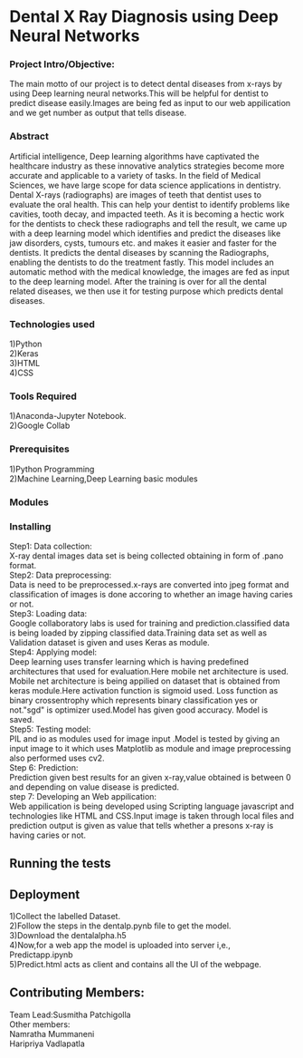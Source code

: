 # Dental X Ray Diagnosis using Deep Neural Networks
### Project Intro/Objective:
The main motto of our project is to detect dental diseases from x-rays by using Deep learning neural networks.This will be helpful for dentist to predict disease easily.Images are being fed as input to our web appilication and we get number as output that tells disease.

### Abstract
Artificial intelligence, Deep learning algorithms have captivated the healthcare industry as these innovative analytics strategies become more accurate and applicable to a variety of tasks. In the field of Medical Sciences, we have large scope for data science applications in dentistry.  Dental X-rays (radiographs) are images of teeth that dentist uses to evaluate the oral health. This can help your dentist to identify problems like cavities, tooth decay, and impacted teeth. As it is becoming a hectic work for the dentists to check these radiographs and tell the result, we came up with a deep learning model which identifies and predict the diseases like jaw disorders, cysts, tumours etc. and makes it easier and faster for the dentists. It predicts the dental diseases by scanning the Radiographs, enabling the dentists   to do the treatment fastly. This model includes an automatic method with the medical knowledge, the images are fed as input to the deep learning model. After the training is over for all the dental related diseases, we then use it for testing purpose which predicts dental diseases.
### Technologies used
1)Python<br />
2)Keras<br />
3)HTML<br />
4)CSS<br />

### Tools Required

1)Anaconda-Jupyter Notebook.<br />
2)Google Collab

### Prerequisites

1)Python Programming<br />
2)Machine Learning,Deep Learning basic modules

### Modules


### Installing
Step1:
Data collection:<br />
X-ray dental images data set is being collected obtaining in form of .pano format.<br />
Step2:
Data preprocessing:<br />
Data  is need to be preprocessed.x-rays are converted into jpeg format and classification of images is done accoring to whether an image having caries or not.<br />
Step3:
Loading data:<br />
Google collaboratory labs is used for training and prediction.classified data is being loaded by zipping classified data.Training data set as well as Validation dataset is given and uses Keras as module.<br />
Step4:
Applying model:<br />
Deep learning uses transfer learning which is having predefined architectures that used for  evaluation.Here mobile net architecture is used.
Mobile net architecture is being appilied on dataset that is obtained from keras module.Here activation function is sigmoid used.
Loss function as binary crossentrophy which represents binary classification yes or not."sgd" is optimizer used.Model has given good accuracy. Model is saved.<br />
Step5:
Testing model:<br />
PIL and io as modules used for image input .Model is tested by giving an input image to it which uses Matplotlib as module and image preprocessing also performed uses cv2.<br />
Step 6:
Prediction:<br />
Prediction given best results for an given x-ray,value obtained is between 0 and depending on value disease is predicted.<br />
step 7:
Developing an Web appilication:<br />
Web appilication is being developed using Scripting language javascript and technologies like HTML and CSS.Input image is taken through local files and prediction output is given as value that tells whether a presons x-ray is having caries or not. 


## Running the tests







## Deployment

1)Collect the labelled Dataset.<br />
2)Follow the steps in the dentalp.pynb file to get the model.<br />
3)Download the dentalalpha.h5<br />
4)Now,for a web app the model is uploaded into server i,e., Predictapp.ipynb<br />
5)Predict.html acts as client and contains all the UI of the webpage.<br />

## Contributing Members:
Team Lead:Susmitha Patchigolla<br />
Other members:<br />
Namratha Mummaneni<br />
Haripriya Vadlapatla<br />


